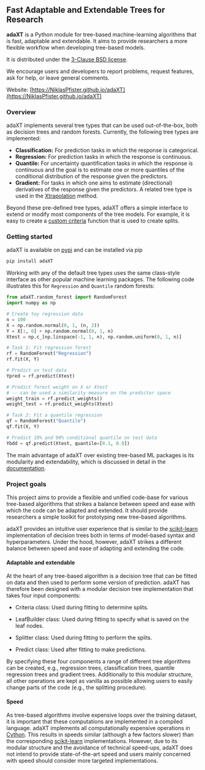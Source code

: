 ## Fast Adaptable and Extendable Trees for Research

**adaXT** is a Python module for tree-based machine-learning algorithms that is
fast, adaptable and extendable. It aims to provide researchers a more flexible
workflow when developing tree-based models.

It is distributed under the
[3-Clause BSD license](https://github.com/NiklasPfister/adaXT/blob/main/LICENSE).

We encourage users and developers to report problems, request features, ask for
help, or leave general comments.

Website:
[https://NiklasPfister.github.io/adaXT](https://NiklasPfister.github.io/adaXT)

### Overview

adaXT implements several tree types that can be used out-of-the-box, both as
decision trees and random forests. Currently, the following tree types are
implemented:

- **Classification:** For prediction tasks in which the response is categorical.
- **Regression:** For prediction tasks in which the response is continuous.
- **Quantile:** For uncertainty quantification tasks in which the response is
  continuous and the goal is to estimate one or more quantiles of the
  conditional distribution of the response given the predictors.
- **Gradient:** For tasks in which one aims to estimate (directional)
  derivatives of the response given the predictors. A related tree type is used
  in the
  [Xtrapolation](https://github.com/NiklasPfister/ExtrapolationAware-Inference)
  method.

Beyond these pre-defined tree types, adaXT offers a simple interface to extend
or modify most components of the tree models. For example, it is easy to create
a [custom criteria](https://NiklasPfister.github.io/adaXT/user_guide/creatingCriteria/)
function that is used
to create splits.

### Getting started

adaXT is available on [pypi](https://pypi.org/project/adaXT) and can be
installed via pip

```bash
pip install adaXT
```

Working with any of the default tree types uses the same class-style interface
as other popular machine learning packages. The following code illustrates this
for `Regression` and `Quantile` random forests:

```python
from adaXT.random_forest import RandomForest
import numpy as np

# Create toy regression data
n = 100
X = np.random.normal(0, 1, (n, 2))
Y = X[:, 0] + np.random.normal(0, 1, n)
Xtest = np.c_[np.linspace(-1, 1, n), np.random.uniform(0, 1, n)]

# Task 1: Fit regression forest
rf = RandomForest("Regression")
rf.fit(X, Y)

# Predict on test data
Ypred = rf.predict(Xtest)

# Predict forest weight on X or Xtest
# -- can be used a similarity measure on the predictor space
weight_train = rf.predict_weights()
weight_test = rf.predict_weights(Xtest)

# Task 2: Fit a quantile regression
qf = RandomForest("Quantile")
qf.fit(X, Y)

# Predict 10% and 90% conditional quantile on test data
Ybdd = qf.predict(Xtest, quantile=[0.1, 0.9])
```

The main advantage of adaXT over existing tree-based ML packages is its
modularity and extendability, which is discussed in detail in the
[documentation](https://NiklasPfister.github.io/adaXT).

### Project goals

This project aims to provide a flexible and unified code-base for various
tree-based algorithms that strikes a balance between speed and ease with which
the code can be adapted and extended. It should provide researchers a simple
toolkit for prototyping new tree-based algorithms.

adaXT provides an intuitive user experience that is similar to the
[scikit-learn](https://scikit-learn.org) implementation of decision trees both
in terms of model-based syntax and hyperparameters. Under the hood, however, adaXT
strikes a different balance between speed and ease of adapting and extending the
code.

#### Adaptable and extendable

At the heart of any tree-based algorithm is a decision tree that can be fitted
on data and then used to perform some version of prediction. adaXT has therefore
been designed with a modular decision tree implementation that takes four input
components:

- Criteria class: Used during fitting to determine splits.

- LeafBuilder class: Used during fitting to specify what is saved on the leaf
  nodes.

- Splitter class: Used during fitting to perform the splits.

- Predict class: Used after fitting to make predictions.

By specifying these four components a range of different tree algorithms can be
created, e.g., regression trees, classification trees, quantile regression trees
and gradient trees. Additionally to this modular structure, all other operations
are kept as vanilla as possible allowing users to easily change parts of the
code (e.g., the splitting procedure).

#### Speed

As tree-based algorithms involve expensive loops over the training dataset, it
is important that these computations are implemented in a compiled language.
adaXT implements all computationally expensive operations in
[Cython](https://cython.org/). This results in speeds similar (although a few
factors slower) than the corresponding [scikit-learn](https://scikit-learn.org)
implementations. However, due to its modular structure and the avoidance of
technical speed-ups, adaXT does not intend to provide state-of-the-art speed and
users mainly concerned with speed should consider more targeted implementations.
